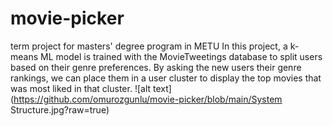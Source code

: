 # movie-picker
term project for masters' degree program in METU 
In this project, a k-means ML model is trained with the MovieTweetings database to split users based on their genre preferences. By asking the new users their genre rankings, we can place them in a user cluster to display the top movies that was most liked in that cluster.
![alt text](https://github.com/omurozgunlu/movie-picker/blob/main/System Structure.jpg?raw=true)
